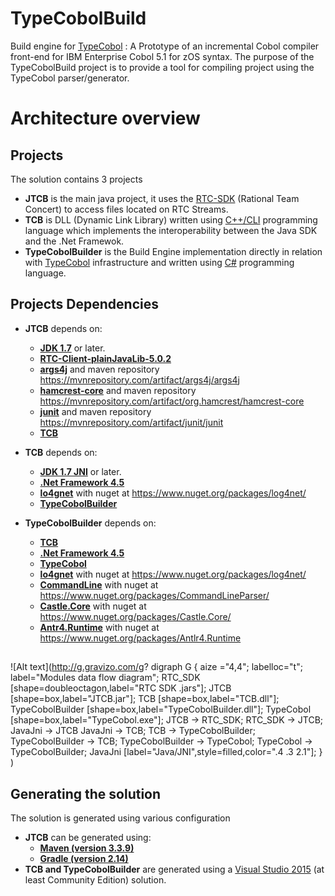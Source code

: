 # TypeCobolBuild

Build engine for [TypeCobol](https://github.com/TypeCobolTeam/TypeCobol) : A Prototype of an incremental Cobol compiler front-end for IBM Enterprise Cobol 5.1 for zOS syntax.
The purpose of the TypeCobolBuild project is to provide a tool for compiling project using the TypeCobol parser/generator. 

# Architecture overview

## Projects

The solution contains 3 projects
- **JTCB** is the main java project, it uses the [RTC-SDK](https://jazz.net/downloads/rational-team-concert/releases/5.0.2) (Rational Team Concert) to access files located on RTC Streams.
- **TCB** is DLL (Dynamic Link Library) written using [C++/CLI](https://en.wikipedia.org/wiki/C%2B%2B/CLI) programming language which implements the interoperability between the Java SDK and the .Net Framewok.
- **TypeCobolBuilder** is the Build Engine implementation directly in relation with [TypeCobol](https://github.com/TypeCobolTeam/TypeCobol) infrastructure and written using [C#](https://fr.wikipedia.org/wiki/C_sharp) programming language.

## Projects Dependencies
- **JTCB** depends on:
	- [**JDK 1.7**](http://www.oracle.com/technetwork/java/javase/overview/index.html) or later.
	- [**RTC-Client-plainJavaLib-5.0.2**](https://jazz.net/downloads/rational-team-concert/releases/5.0.2?p=allDownloads)
	- [**args4j**](http://args4j.kohsuke.org/) and maven repository https://mvnrepository.com/artifact/args4j/args4j
	- [**hamcrest-core**](http://hamcrest.org/JavaHamcrest/) and maven repository https://mvnrepository.com/artifact/org.hamcrest/hamcrest-core
	- [**junit**](http://junit.org/junit4/) and maven repository https://mvnrepository.com/artifact/junit/junit
	- [**TCB**](https://github.com/TypeCobolTeam/TypeCobolBuild)

- **TCB** depends on:
	- [**JDK 1.7 JNI**](http://www.oracle.com/technetwork/java/javase/overview/index.html) or later.
	- [**.Net Framework 4.5**](https://msdn.microsoft.com/fr-fr/library/5a4x27ek%28v=vs.110%29.aspx)
	- [**lo4gnet**](https://logging.apache.org/log4net/) with nuget at https://www.nuget.org/packages/log4net/
	- [**TypeCobolBuilder**](https://github.com/TypeCobolTeam/TypeCobolBuild)

- **TypeCobolBuilder** depends on:
	- [**TCB**](https://github.com/TypeCobolTeam/TypeCobolBuild)
	- [**.Net Framework 4.5**](https://msdn.microsoft.com/fr-fr/library/5a4x27ek%28v=vs.110%29.aspx)
	- [**TypeCobol**](https://github.com/TypeCobolTeam/TypeCobol)
	- [**lo4gnet**](https://logging.apache.org/log4net/) with nuget at https://www.nuget.org/packages/log4net/
	- [**CommandLine**](https://github.com/gsscoder/commandline) with nuget at https://www.nuget.org/packages/CommandLineParser/
	- [**Castle.Core**](http://www.castleproject.org/) with nuget at https://www.nuget.org/packages/Castle.Core/
	- [**Antr4.Runtime**](https://github.com/sharwell/antlr4cs) with nuget at https://www.nuget.org/packages/Antlr4.Runtime
## 
![Alt text](http://g.gravizo.com/g?
  digraph G {
    aize ="4,4";
    labelloc="t";
    label="Modules data flow diagram";
    RTC_SDK [shape=doubleoctagon,label="RTC SDK .jars"];
    JTCB [shape=box,label="JTCB.jar"];
    TCB [shape=box,label="TCB.dll"];
    TypeCobolBuilder [shape=box,label="TypeCobolBuilder.dll"];
    TypeCobol [shape=box,label="TypeCobol.exe"];
	JTCB -> RTC_SDK;
	RTC_SDK -> JTCB;
    JavaJni -> JTCB
    JavaJni -> TCB;
    TCB -> TypeCobolBuilder;
	TypeCobolBuilder -> TCB;
    TypeCobolBuilder -> TypeCobol;
	TypeCobol -> TypeCobolBuilder;
    JavaJni [label="Java/JNI",style=filled,color=".4 .3 2.1"];
  }
)

## Generating the solution

The solution is generated using various configuration
- **JTCB** can be generated using:
	- [**Maven (version 3.3.9)**](https://maven.apache.org/)
	- [**Gradle (version 2.14)**](https://gradle.org/)
- **TCB and TypeCobolBuilder** are generated using a [Visual Studio 2015](https://www.visualstudio.com/fr-fr/products/visual-studio-community-vs.aspx) (at least Community Edition) solution.

